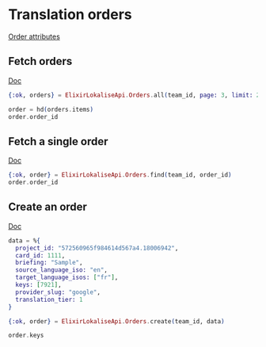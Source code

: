# Translation orders

[Order attributes](https://app.lokalise.com/api2docs/curl/#object-orders)

## Fetch orders

[Doc](https://app.lokalise.com/api2docs/curl/#transition-list-all-orders-get)

```elixir
{:ok, orders} = ElixirLokaliseApi.Orders.all(team_id, page: 3, limit: 2)

order = hd(orders.items)
order.order_id
```

## Fetch a single order

[Doc](https://app.lokalise.com/api2docs/curl/#transition-retrieve-an-order-get)

```elixir
{:ok, order} = ElixirLokaliseApi.Orders.find(team_id, order_id)
order.order_id
```

## Create an order

[Doc](https://app.lokalise.com/api2docs/curl/#transition-create-an-order-post)

```elixir
data = %{
  project_id: "572560965f984614d567a4.18006942",
  card_id: 1111,
  briefing: "Sample",
  source_language_iso: "en",
  target_language_isos: ["fr"],
  keys: [7921],
  provider_slug: "google",
  translation_tier: 1
}

{:ok, order} = ElixirLokaliseApi.Orders.create(team_id, data)

order.keys
```
